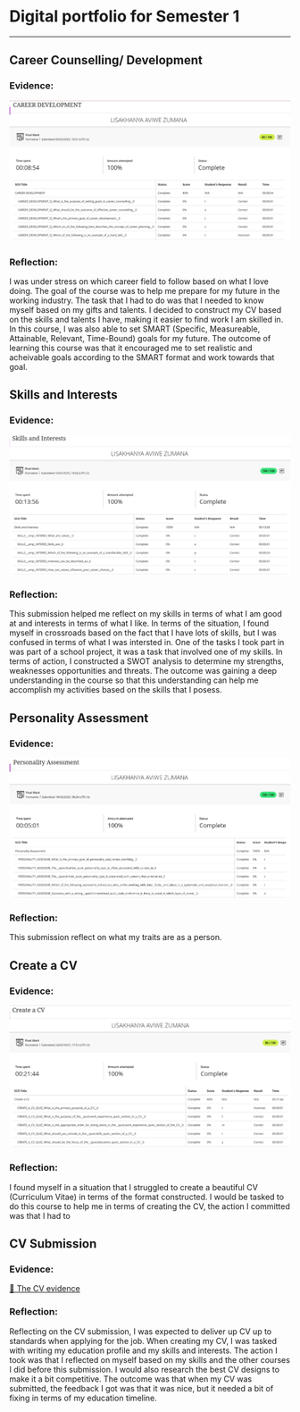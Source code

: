 # Digital portfolio for Semester 1
------
## Career Counselling/ Development
### Evidence:
![Proof](https://raw.githubusercontent.com/lisazumana03/prp372s-semester1-digitalportfolio/main/screenshots/CareersDevelopmentProof.png)
### Reflection:
I was under stress on which career field to follow based on what I love doing. The goal of the course was to help me prepare for my future in the working industry. The task that I had to do was that I needed to know myself based on my gifts and talents. I decided to construct my CV based on the skills and talents I have, making it easier to find work I am skilled in. In this course, I was also able to set SMART (Specific, Measureable, Attainable, Relevant, Time-Bound) goals for my future. The outcome of learning this course was that it encouraged me to set realistic and acheivable goals according to the SMART format and work towards that goal.
## Skills and Interests
### Evidence:
![Proof](https://raw.githubusercontent.com/lisazumana03/prp372s-semester1-digitalportfolio/main/screenshots/SkillsAndInterestsProof.png)
### Reflection:
This submission helped me reflect on my skills in terms of what I am good at and interests in terms of what I like. In terms of the situation, I found myself in crossroads based on the fact that I have lots of skills, but I was confused in terms of what I was intersted in. One of the tasks I took part in was part of a school project, it was a task that involved one of my skills. In terms of action, I constructed a SWOT analysis to determine my strengths, weaknesses opportunities and threats. The outcome was gaining a deep understanding in the course so that this understanding can help me accomplish my activities based on the skills that I posess.
## Personality Assessment
### Evidence:
![Proof](https://raw.githubusercontent.com/lisazumana03/prp372s-semester1-digitalportfolio/main/screenshots/PersonalityAssessmentProof.png)
### Reflection: 
This submission reflect on what my traits are as a person. 
## Create a CV
### Evidence:
![Proof](https://raw.githubusercontent.com/lisazumana03/prp372s-semester1-digitalportfolio/main/screenshots/CreateACV.png)
### Reflection:
I found myself in a situation that I struggled to create a beautiful CV (Curriculum Vitae) in terms of the format constructed. I would be tasked to do this course to help me in terms of creating the CV, the action I committed was that I had to 
## CV Submission
### Evidence:
[📄 The CV evidence](docs/LisaZumanaCV.pdf)
### Reflection: 
Reflecting on the CV submission, I was expected to deliver up CV up to standards when applying for the job. When creating my CV, I was tasked with writing my education profile and my skills and interests. The action I took was that I reflected on myself based on my skills and the other courses I did before this submission. I would also research the best CV designs to make it a bit competitive. The outcome was that when my CV was submitted, the feedback I got was that it was nice, but it needed a bit of fixing in terms of my education timeline.
